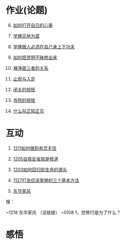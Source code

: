 # 作业(论题)


6. [如何打开自已的心量](https://github.com/donghuachan/chanxiuban/blob/master/%E4%BD%9C%E4%B8%9A/11%E6%9C%88/20191118%E5%A6%82%E4%BD%95%E6%89%93%E5%BC%80%E8%87%AA%E5%B7%B1%E7%9A%84%E5%BF%83%E9%87%8F_.md)


7. [学佛见地为首](https://github.com/donghuachan/chanxiuban/blob/master/%E4%BD%9C%E4%B8%9A/11%E6%9C%88/20191123%E5%AD%A6%E4%BD%9B%E8%A7%81%E5%9C%B0%E4%B8%BA%E9%A6%96%E4%BD%9C%E4%B8%9A.md)


1. [学佛做人必须在自己身上下功夫](https://github.com/donghuachan/chanxiuban/blob/master/%E4%BD%9C%E4%B8%9A/11%E6%9C%88/20191125.%E5%AD%A6%E4%BD%9B%E5%81%9A%E4%BA%BA%E5%BF%85%E9%A1%BB%E5%9C%A8%E8%87%AA%E5%B7%B1%E8%BA%AB%E4%B8%8A%E4%B8%8B%E5%8A%9F%E5%A4%AB.md)


2. [如何把灵明不昧修出来](https://github.com/donghuachan/chanxiuban/blob/master/%E4%BD%9C%E4%B8%9A/11%E6%9C%88/20191128.%E5%A6%82%E4%BD%95%E6%8A%8A%E7%81%B5%E6%98%8E%E4%B8%8D%E6%98%A7%E4%BF%AE%E5%87%BA%E6%9D%A5.md)

3. [禅净密三者的关系](https://github.com/donghuachan/chanxiuban/blob/master/%E4%BD%9C%E4%B8%9A/11%E6%9C%88/20191202.%E7%A6%85%E5%87%80%E5%AF%86%E4%B8%89%E8%80%85%E7%9A%84%E5%85%B3%E7%B3%BB.md)

4. [止观与入定](https://github.com/donghuachan/chanxiuban/blob/master/%E4%BD%9C%E4%B8%9A/11%E6%9C%88/20191204.%E6%AD%A2%E8%A7%82%E4%B8%8E%E5%85%A5%E5%AE%9A.md)

5. [闭关的规矩](https://github.com/donghuachan/chanxiuban/blob/master/%E4%BD%9C%E4%B8%9A/11%E6%9C%88/20191212%20%E9%97%AD%E5%85%B3%E7%9A%84%E8%A7%84%E7%9F%A9.md)

8. [寺院的规矩](https://github.com/donghuachan/chanxiuban/blob/master/%E4%BD%9C%E4%B8%9A/11%E6%9C%88/20200102%E5%AF%BA%E9%99%A2%E7%9A%84%E8%A7%84%E7%9F%A9(%E4%BD%9C%E4%B8%9A).md)

9. [什么叫正知正见](https://github.com/donghuachan/chanxiuban/blob/master/%E4%BD%9C%E4%B8%9A/11%E6%9C%88/20200228%E4%BB%80%E4%B9%88%E5%8F%AB%E6%AD%A3%E7%9F%A5%E6%AD%A3%E8%A7%81.md)





# 互动

1. [1211如何做到有念无住](https://github.com/donghuachan/chanxiuban/blob/master/%E4%BD%9C%E4%B8%9A/11%E6%9C%88/20191211.md)

2. [1205自我反省就是修道](https://github.com/donghuachan/chanxiuban/blob/master/%E4%BD%9C%E4%B8%9A/11%E6%9C%88/20191205.%E8%87%AA%E6%88%91%E5%8F%8D%E7%9C%81%E5%B0%B1%E6%98%AF%E4%BF%AE%E9%81%93.md)

3. [1203如何回归到生命的源头](https://github.com/donghuachan/chanxiuban/blob/master/%E4%BD%9C%E4%B8%9A/11%E6%9C%88/20191203.%E5%A6%82%E4%BD%95%E5%9B%9E%E5%BD%92%E5%88%B0%E7%94%9F%E5%91%BD%E7%9A%84%E6%BA%90%E5%A4%B4.md)

4. [1127打坐应该掌握的三个基本方法](https://github.com/donghuachan/chanxiuban/blob/master/%E4%BD%9C%E4%B8%9A/11%E6%9C%88/20191127%E6%89%93%E5%9D%90%E5%BA%94%E8%AF%A5%E6%8E%8C%E6%8F%A1%E7%9A%84%E4%B8%89%E4%B8%AA%E5%9F%BA%E6%9C%AC%E6%96%B9%E6%B3%95.md)

5. [东华家风](https://github.com/donghuachan/chanxiuban/blob/master/%E4%BD%9C%E4%B8%9A/11%E6%9C%88/20191218%E4%B8%9C%E5%8D%8E%E5%AE%B6%E9%A3%8E%5B%E4%BA%92%E5%8A%A8%5D.md)

搜：

~1218 东华家风 （没链接）
~0108 1，您修行是为了什么？


# 感悟

